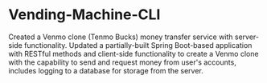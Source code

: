 # Vending-Machine-CLI
Created a Venmo clone (Tenmo Bucks) money transfer service with server-side functionality. Updated a partially-built Spring Boot-based application with RESTful methods and client-side functionality to create a Venmo clone with the capability to send and request money from user's accounts, includes logging to a database for storage from the server.
